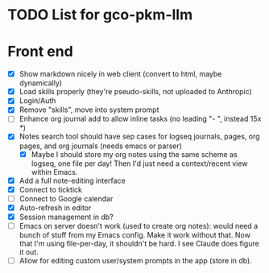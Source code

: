 # TODO List for gco-pkm-llm

# Front end
- [x] Show markdown nicely in web client (convert to html, maybe dynamically)
- [x] Load skills properly (they're pseudo-skills, not uploaded to Anthropic)
- [x] Login/Auth
- [x] Remove "skills", move into system prompt
- [ ] Enhance org journal add to allow inline tasks (no leading "- ", instead 15x *)
- [x] Notes search tool should have sep cases for logseq journals, pages, org pages, and org journals (needs emacs or parser)
  - [x] Maybe I should store my org notes using the same scheme as logseq, one file per day! Then I'd just need a context/recent view within Emacs.
- [x] Add a full note-editing interface
- [x] Connect to ticktick
- [ ] Connect to Google calendar
- [x] Auto-refresh in editor
- [x] Session management in db?
- [ ] Emacs on server doesn't work (used to create org notes): would need a bunch of stuff from my Emacs config. Make it work without that.
  Now that I'm using file-per-day, it shouldn't be hard. I see Claude does figure it out.
- [ ] Allow for editing custom user/system prompts in the app (store in db).
